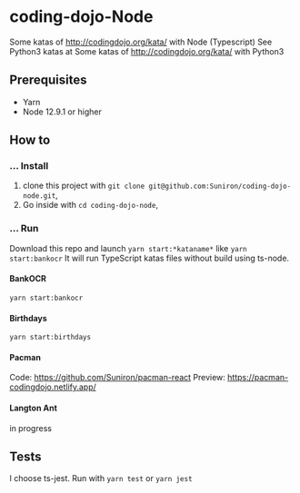 # coding-dojo-Node

Some katas of <http://codingdojo.org/kata/> with Node (Typescript)
See Python3 katas at Some katas of <http://codingdojo.org/kata/> with Python3

## Prerequisites

- Yarn
- Node 12.9.1 or higher

## How to

### ... Install

1. clone this project with `git clone git@github.com:Suniron/coding-dojo-node.git`,
2. Go inside with `cd coding-dojo-node`,

### ... Run

Download this repo and launch `yarn start:*kataname*` like `yarn start:bankocr`
It will run TypeScript katas files without build using ts-node.

#### BankOCR

`yarn start:bankocr`

#### Birthdays

`yarn start:birthdays`

#### Pacman

Code: <https://github.com/Suniron/pacman-react>
Preview: <https://pacman-codingdojo.netlify.app/>

#### Langton Ant

in progress

## Tests

I choose ts-jest. Run with `yarn test` or `yarn jest`
